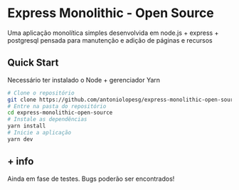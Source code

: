# Express Monolithic - Open Source

Uma aplicação monolítica simples desenvolvida em node.js + express + postgresql pensada para manutenção e adição de páginas e recursos


## Quick Start

Necessário ter instalado o Node + gerenciador Yarn

```bash
# Clone o repositório
git clone https://github.com/antoniolopesg/express-monolithic-open-source.git
# Entre na pasta do repositório
cd express-monolithic-open-source
# Instale as dependências
yarn install
# Inicie a aplicação
yarn dev
```

## + info

Ainda em fase de testes. Bugs poderão ser encontrados!
